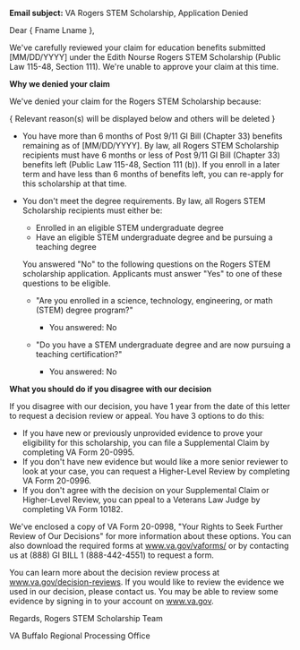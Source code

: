 **Email subject:** VA Rogers STEM Scholarship, Application Denied

Dear { Fname Lname },

We've carefully reviewed your claim for education benefits submitted [MM/DD/YYYY] under the Edith Nourse Rogers STEM Scholarship (Public Law 115-48, Section 111). We're unable to approve your claim at this time.

**Why we denied your claim**

We've denied your claim for the Rogers STEM Scholarship because:

{ Relevant reason(s) will be displayed below and others will be deleted }

- You have more than 6 months of Post 9/11 GI Bill (Chapter 33) benefits remaining as of [MM/DD/YYYY].  By law, all Rogers STEM Scholarship recipients must have 6 months or less of Post 9/11 GI Bill (Chapter 33) benefits left (Public Law 115-48, Section 111 (b)).  If you enroll in a later term and have less than 6 months of benefits left, you can re-apply for this scholarship at that time.

- You don't meet the degree requirements. By law, all Rogers STEM Scholarship recipients must either be:

   - Enrolled in an eligible STEM undergraduate degree
   - Have an eligible STEM undergraduate degree and be pursuing a teaching degree
 
  You answered "No" to the following questions on the Rogers STEM scholarship application. Applicants must answer "Yes" to one of these questions to be eligible.
 
   - "Are you enrolled in a science, technology, engineering, or math (STEM) degree program?"
   
        - You answered: No
       
   - "Do you have a STEM undergraduate degree and are now pursuing a teaching certification?"
   
        - You answered: No
       
**What you should do if you disagree with our decision**

If you disagree with our decision, you have 1 year from the date of this letter to request a decision review or appeal.  You have 3 options to do this:

- If you have new or previously unprovided evidence to prove your eligibility for this scholarship, you can file a Supplemental Claim by completing VA Form 20-0995.
- If you don't have new evidence but would like a more senior reviewer to look at your case, you can request a Higher-Level Review by completing VA Form 20-0996.
- If you don't agree with the decision on your Supplemental Claim or Higher-Level Review, you can ppeal to a Veterans Law Judge by completing VA Form 10182.

We've enclosed a copy of VA Form 20-0998, "Your Rights to Seek Further Review of Our Decisions" for more information about these options.  You can also download the required forms at www.va.gov/vaforms/ or by contacting us at (888) GI BILL 1 (888-442-4551) to request a form.

You can learn more about the decision review process at www.va.gov/decision-reviews.  If you would like to review the evidence we used in our decision, please contact us.  You may be able to review some evidence by signing in to your account on www.va.gov.

Regards,
Rogers STEM Scholarship Team

VA Buffalo Regional Processing Office
